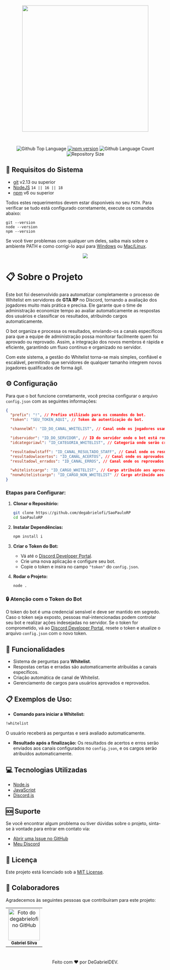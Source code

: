 <div align="center">
  <br />
  <p>
    <a href="https://discord.js.org"><img src="https://i.imgur.com/EXXpFP5.png" width="400"  /></a>
  </p>
  <br />
  <p>
    <img alt="Github Top Language" src="https://img.shields.io/github/languages/top/degabrielofi/SaoPauloRP?color=blue">
    <a href="https://www.npmjs.com/package/discord.js"><img src="https://img.shields.io/npm/v/discord.js.svg?maxAge=3600" alt="npm version" /></a>
    <img alt="Github Language Count" src="https://img.shields.io/github/languages/count/degabrielofi/SaoPauloRP?color=blue">
    <img alt="Repository Size" src="https://img.shields.io/github/repo-size/degabrielofi/SaoPauloRP?color=blue">
  </p>
</div>

## 📌 Requisitos do Sistema

- [git](https://git-scm.com/) v2.13 ou superior
- [NodeJS](https://nodejs.org/en) `14 || 16 || 18`
- [npm](https://www.npmjs.com/) v6 ou superior

Todos estes requerimentos devem estar disponíveis no seu `PATH`. Para verificar se tudo está configurado corretamente, execute os comandos abaixo:

```shell
git --version
node --version
npm --version
```

Se você tiver problemas com qualquer um deles, saiba mais sobre o ambiente PATH e como corrigi-lo aqui para [Windows](https://www.howtogeek.com/118594/how-to-edit-your-system-path-for-easy-command-line-access/) ou
[Mac/Linux](https://stackoverflow.com/questions/24306398/how-to-add-mongo-commands-to-path-on-mac-osx/24322978#24322978).

<div align="center">
<img src="https://i.imgur.com/5nDOIb7.png"/>
</div>

# :clipboard: Sobre o Projeto

Este bot foi desenvolvido para automatizar completamente o processo de Whitelist em servidores de **GTA RP** no Discord, tornando a avaliação dos jogadores muito mais prática e precisa. Ele garante que o time de administração economize tempo ao avaliar automaticamente as respostas dos usuários e classificar os resultados, atribuindo cargos automaticamente.

O bot organiza e processa os resultados, enviando-os a canais específicos para que a equipe de administração possa monitorar facilmente quem foi aprovado ou reprovado. Assim, a integração dos novos membros é rápida e eficiente, garantindo um fluxo contínuo e organizado no servidor.

Com este sistema, a gestão do Whitelist torna-se mais simples, confiável e escalável, permitindo que servidores de qualquer tamanho integrem novos jogadores qualificados de forma ágil.

## ⚙️ Configuração

Para que o bot funcione corretamente, você precisa configurar o arquivo `config.json` com as seguintes informações:

```json
{
  "prefix": "!", // Prefixo utilizado para os comandos do bot.
  "token": "SEU_TOKEN_AQUI", // Token de autenticação do bot.

  "channelWl": "ID_DO_CANAL_WHITELIST", // Canal onde os jogadores usam o comando !whitelist.

  "idservidor": "ID_DO_SERVIDOR", // ID do servidor onde o bot está rodando.
  "idcategoriawl": "ID_CATEGORIA_WHITELIST", // Categoria onde serão criados os canais para whitelist.

  "resultadowlstaff": "ID_CANAL_RESULTADO_STAFF", // Canal onde os resultados serão enviados para a equipe de staff.
  "resultadowlacertos": "ID_CANAL_ACERTOS", // Canal onde os aprovados na whitelist serão mostrados.
  "resultadowl_errados": "ID_CANAL_ERROS", // Canal onde os reprovados na whitelist serão exibidos.

  "whitelistcargo": "ID_CARGO_WHITELIST", // Cargo atribuído aos aprovados.
  "nonwhitelistcargo": "ID_CARGO_NON_WHITELIST" // Cargo atribuído aos reprovados.
}
```

### Etapas para Configurar:

1. **Clonar o Repositório:**

   ```bash
   git clone https://github.com/degabrielofi/SaoPauloRP
   cd SaoPauloRP
   ```

2. **Instalar Dependências:**

   ```bash
   npm install i
   ```

3. **Criar o Token do Bot:**

   - Vá até o [Discord Developer Portal](https://discord.com/developers/applications).
   - Crie uma nova aplicação e configure seu bot.
   - Copie o token e insira no campo `"token"` do `config.json`.

4. **Rodar o Projeto:**
   ```bash
   node .
   ```

### 🔒 Atenção com o Token do Bot

O token do bot é uma credencial sensível e deve ser mantido em segredo. Caso o token seja exposto, pessoas mal-intencionadas podem controlar seu bot e realizar ações indesejadas no servidor. Se o token for comprometido, vá ao [Discord Developer Portal](https://discord.com/developers/applications), resete o token e atualize o arquivo `config.json` com o novo token.

## 🚀 Funcionalidades

- Sistema de perguntas para **Whitelist**.
- Respostas certas e erradas são automaticamente atribuídas a canais específicos.
- Criação automática de canal de Whitelist.
- Gerenciamento de cargos para usuários aprovados e reprovados.

## 📋 Exemplos de Uso:

- **Comando para iniciar a Whitelist:**

```bash
!whitelist
```

O usuário receberá as perguntas e será avaliado automaticamente.

- **Resultado após a finalização:**
  Os resultados de acertos e erros serão enviados aos canais configurados no `config.json`, e os cargos serão atribuídos automaticamente.

## :computer: Tecnologias Utilizadas

- [Node.js](https://nodejs.org/en/)
- [JavaScript](https://www.javascript.com/)
- [Discord.js](https://discord.js.org/)

## 🆘 Suporte

Se você encontrar algum problema ou tiver dúvidas sobre o projeto, sinta-se à vontade para entrar em contato via:

- [Abrir uma Issue no GitHub](https://github.com/degabrielofi/SaoPauloRP/issues)
- [Meu Discord](https://discord.com/invite/fTWzcm75VD)

## 📝 Licença

Este projeto está licenciado sob a [MIT License](https://opensource.org/licenses/MIT).

## 🤝 Colaboradores

Agradecemos às seguintes pessoas que contribuíram para este projeto:

<table>
  <tr>
    <td align="center">
      <a href="#" title="defina o titulo do link">
        <img src="https://avatars.githubusercontent.com/u/92073289?v=4" width="100px;" alt="Foto do degabrielofi no GitHub"/><br>
        <sub>
          <b>Gabriel Silva</b>
        </sub>
      </a>
    </td>
  </tr>
</table>

#

<div align="center">
Feito com ❤️ por DeGabrielDEV.
</div>
